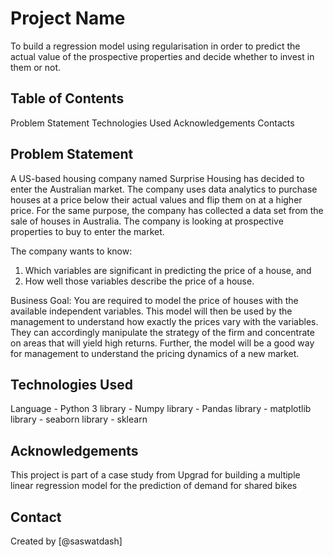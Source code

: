 # Project Name
 To build a regression model using regularisation in order to predict the actual value of the prospective properties and decide whether to invest in them or not.

## Table of Contents
Problem Statement
Technologies Used
Acknowledgements
Contacts

## Problem Statement

A US-based housing company named Surprise Housing has decided to enter the Australian market. The company uses data analytics to purchase houses at a price below their actual values and flip them on at a higher price. 
For the same purpose, the company has collected a data set from the sale of houses in Australia. The company is looking at prospective properties to buy to enter the market. 

The company wants to know:

1. Which variables are significant in predicting the price of a house, and
2. How well those variables describe the price of a house.

Business Goal: 
You are required to model the price of houses with the available independent variables. This model will then be used by the management to understand how exactly the prices vary with the variables. They can accordingly manipulate the strategy of the firm and concentrate on areas that will yield high returns. 
Further, the model will be a good way for management to understand the pricing dynamics of a new market.


## Technologies Used
Language - Python 3
library - Numpy
library - Pandas
library - matplotlib
library - seaborn
library - sklearn

## Acknowledgements
This project is part of a case study from Upgrad for building a multiple linear regression model for the prediction of demand for shared bikes


## Contact
Created by [@saswatdash]